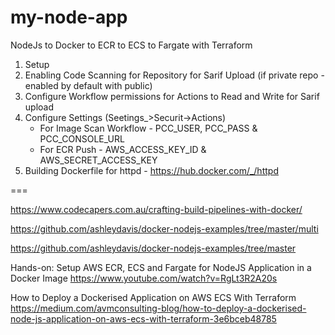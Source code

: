 # my-node-app
NodeJs to Docker to ECR to ECS to Fargate with Terraform

1. Setup
2. Enabling Code Scanning for Repository for Sarif Upload (if private repo - enabled by default with public)
3. Configure Workflow permissions for Actions to Read and Write for Sarif upload
4. Configure Settings (Seetings_>Securit->Actions)
    - For Image Scan Workflow - PCC_USER, PCC_PASS & PCC_CONSOLE_URL
    - For ECR Push - AWS_ACCESS_KEY_ID & AWS_SECRET_ACCESS_KEY
5. Building Dockerfile for httpd - https://hub.docker.com/_/httpd


===

https://www.codecapers.com.au/crafting-build-pipelines-with-docker/

https://github.com/ashleydavis/docker-nodejs-examples/tree/master/multi

https://github.com/ashleydavis/docker-nodejs-examples/tree/master

Hands-on: Setup AWS ECR, ECS and Fargate for NodeJS Application in a Docker Image
https://www.youtube.com/watch?v=RgLt3R2A20s

How to Deploy a Dockerised Application on AWS ECS With Terraform
https://medium.com/avmconsulting-blog/how-to-deploy-a-dockerised-node-js-application-on-aws-ecs-with-terraform-3e6bceb48785
